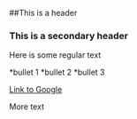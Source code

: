##This is a header
### This is a secondary header

Here is some regular text

 *bullet 1
 *bullet 2
 *bullet 3

[Link to Google](http://www.google.com)

More text
